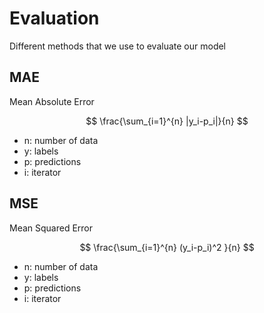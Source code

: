 # Evaluation

Different methods that we use to evaluate our model

## MAE

Mean Absolute Error

$$ \frac{\sum_{i=1}^{n} |y_i-p_i|}{n} $$

* n: number of data
* y: labels
* p: predictions
* i: iterator

## MSE

Mean Squared Error

$$ \frac{\sum_{i=1}^{n} (y_i-p_i)^2 }{n} $$

* n: number of data
* y: labels
* p: predictions
* i: iterator
